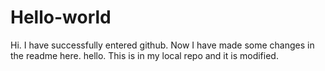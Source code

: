 # Hello-world
Hi. I have successfully entered github. Now I have made some changes in the readme here.
hello. This is in my local repo and it is modified.
